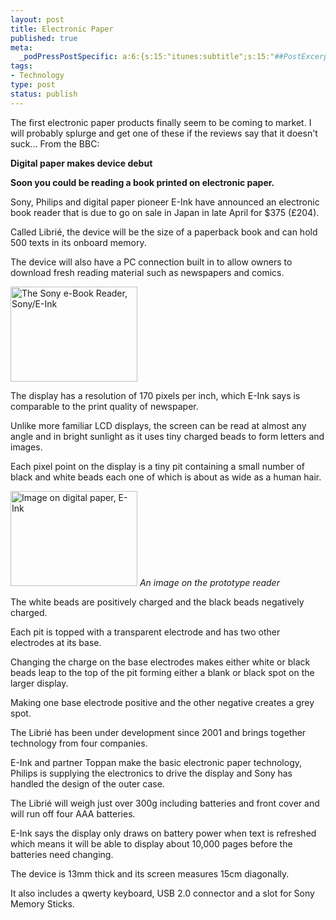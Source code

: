 ```yaml
--- 
layout: post
title: Electronic Paper
published: true
meta: 
  _podPressPostSpecific: a:6:{s:15:"itunes:subtitle";s:15:"##PostExcerpt##";s:14:"itunes:summary";s:15:"##PostExcerpt##";s:15:"itunes:keywords";s:17:"##WordPressCats##";s:13:"itunes:author";s:10:"##Global##";s:15:"itunes:explicit";s:2:"No";s:12:"itunes:block";s:2:"No";}
tags: 
- Technology
type: post
status: publish
---
```

The first electronic paper products finally seem to be coming to market. I will probably splurge and get one of these if the reviews say that it doesn't suck... From the BBC:

<b>Digital paper makes device debut </b>

<b>Soon you could be reading a book printed on electronic paper. </b> 

Sony, Philips and digital paper pioneer E-Ink have announced an electronic book reader that is due to go on sale in Japan in late April for $375 (£204).

Called Librié, the device will be the size of a paperback book and can hold 500 texts in its onboard memory.

The device will also have a PC connection built in to allow owners to download fresh reading material such as newspapers and comics. 

<b></b><img alt="The Sony e-Book Reader, Sony/E-Ink" src="http://newsimg.bbc.co.uk/media/images/39964000/jpg/_39964241_eeink-sonyphil203.jpg" border="0" height="152" hspace="0" vspace="0" width="203"/>

The display has a resolution of 170 pixels per inch, which E-Ink says is comparable to the print quality of newspaper.

Unlike more familiar LCD displays, the screen can be read at almost any angle and in bright sunlight as it uses tiny charged beads to form letters and images.

Each pixel point on the display is a tiny pit containing a small number of black and white beads each one of which is about as wide as a human hair. 

<img alt="Image on digital paper, E-Ink" src="http://newsimg.bbc.co.uk/media/images/39964000/jpg/_39964237_eink-einkphil203.jpg" border="0" height="152" hspace="0" vspace="0" width="203"/>
<i>An image on the prototype reader</i>

The white beads are positively charged and the black beads negatively charged. 

Each pit is topped with a transparent electrode and has two other electrodes at its base.  

Changing the charge on the base electrodes makes either white or black beads leap to the top of the pit forming either a blank or black spot on the larger display.

Making one base electrode positive and the other negative creates a grey spot. 

The Librié has been under development since 2001 and brings together technology from four companies.  

E-Ink and partner Toppan make the basic electronic paper technology, Philips is supplying the electronics to drive the display and Sony has handled the design of the outer case.

The Librié will weigh just over 300g including batteries and front cover and will run off four AAA batteries.

E-Ink says the display only draws on battery power when text is refreshed which means it will be able to display about 10,000 pages before the batteries need changing. 

The device is 13mm thick and its screen measures 15cm diagonally.

It also includes a qwerty keyboard, USB 2.0 connector and a slot for Sony Memory Sticks.

